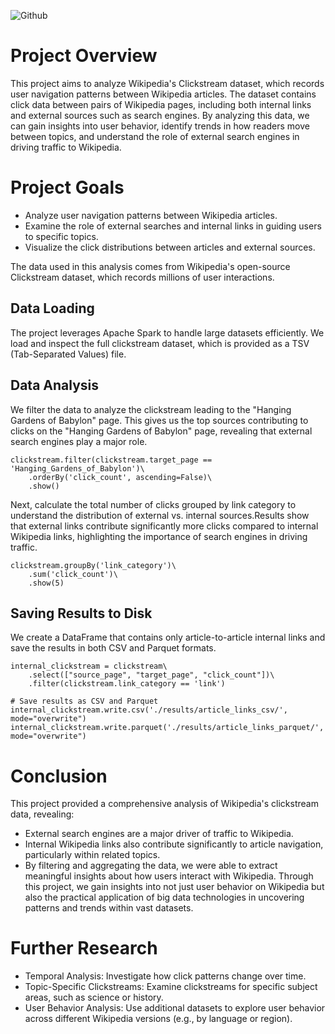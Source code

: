 ![Github](https://github.com/user-attachments/assets/731bfbcd-d2a3-430c-87b2-4e576c927503)

# Project Overview
This project aims to analyze Wikipedia's Clickstream dataset, which records user navigation patterns between Wikipedia articles. The dataset contains click data between pairs of Wikipedia pages, including both internal links and external sources such as search engines. By analyzing this data, we can gain insights into user behavior, identify trends in how readers move between topics, and understand the role of external search engines in driving traffic to Wikipedia.

# Project Goals
- Analyze user navigation patterns between Wikipedia articles.
- Examine the role of external searches and internal links in guiding users to specific topics.
- Visualize the click distributions between articles and external sources.

The data used in this analysis comes from Wikipedia's open-source Clickstream dataset, which records millions of user interactions.

## Data Loading
The project leverages Apache Spark to handle large datasets efficiently. We load and inspect the full clickstream dataset, which is provided as a TSV (Tab-Separated Values) file.

## Data Analysis
We filter the data to analyze the clickstream leading to the "Hanging Gardens of Babylon" page. This gives us the top sources contributing to clicks on the "Hanging Gardens of Babylon" page, revealing that external search engines play a major role.
```
clickstream.filter(clickstream.target_page == 'Hanging_Gardens_of_Babylon')\
    .orderBy('click_count', ascending=False)\
    .show()
```

Next, calculate the total number of clicks grouped by link category to understand the distribution of external vs. internal sources.Results show that external links contribute significantly more clicks compared to internal Wikipedia links, highlighting the importance of search engines in driving traffic.
```
clickstream.groupBy('link_category')\
    .sum('click_count')\
    .show(5)
```

## Saving Results to Disk
We create a DataFrame that contains only article-to-article internal links and save the results in both CSV and Parquet formats.
```
internal_clickstream = clickstream\
    .select(["source_page", "target_page", "click_count"])\
    .filter(clickstream.link_category == 'link')

# Save results as CSV and Parquet
internal_clickstream.write.csv('./results/article_links_csv/', mode="overwrite")
internal_clickstream.write.parquet('./results/article_links_parquet/', mode="overwrite")
```

# Conclusion
This project provided a comprehensive analysis of Wikipedia's clickstream data, revealing:
* External search engines are a major driver of traffic to Wikipedia.
* Internal Wikipedia links also contribute significantly to article navigation, particularly within related topics.
* By filtering and aggregating the data, we were able to extract meaningful insights about how users interact with Wikipedia.
Through this project, we gain insights into not just user behavior on Wikipedia but also the practical application of big data technologies in uncovering patterns and trends within vast datasets.

# Further Research
* Temporal Analysis: Investigate how click patterns change over time.
* Topic-Specific Clickstreams: Examine clickstreams for specific subject areas, such as science or history.
* User Behavior Analysis: Use additional datasets to explore user behavior across different Wikipedia versions (e.g., by language or region).
